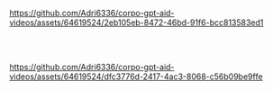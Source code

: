 

https://github.com/Adri6336/corpo-gpt-aid-videos/assets/64619524/2eb105eb-8472-46bd-91f6-bcc813583ed1

<br><br>

https://github.com/Adri6336/corpo-gpt-aid-videos/assets/64619524/dfc3776d-2417-4ac3-8068-c56b09be9ffe

